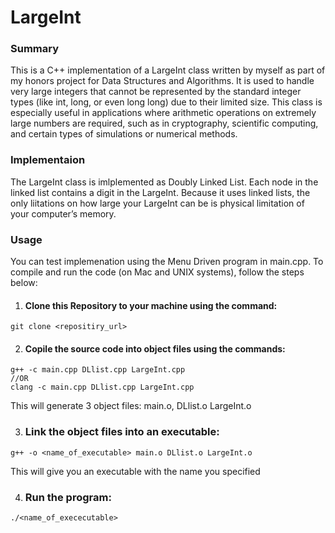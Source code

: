 # LargeInt
### Summary
This is a C++ implementation of a LargeInt class written by myself as part of my honors project for Data Structures and Algorithms. It is used to handle very large integers that cannot be represented by the standard integer types (like int, long, or even long long) due to their limited size. This class is especially useful in applications where arithmetic operations on extremely large numbers are required, such as in cryptography, scientific computing, and certain types of simulations or numerical methods. 

### Implementaion
The LargeInt class is imlplemented as Doubly Linked List. Each node in the linked list contains a digit in the LargeInt.  Because it uses linked lists, the only liitations on how large your LargeInt can be is physical limitation of your computer’s memory.

### Usage
You can test implemenation using the Menu Driven program in main.cpp. To compile and run the code (on Mac and UNIX systems), follow the steps below:
1. #### Clone this Repository to your machine using the command:
```
git clone <repositiry_url>
```

2. #### Copile the source code into object files using the commands:
```
g++ -c main.cpp DLlist.cpp LargeInt.cpp
//OR
clang -c main.cpp DLlist.cpp LargeInt.cpp
```
This will generate 3 object files: main.o, DLlist.o LargeInt.o

3. ### Link the object files into an executable:
```
g++ -o <name_of_executable> main.o DLlist.o LargeInt.o
```
This will give you an executable with the name you specified

4. ### Run the program:
```
./<name_of_exececutable>
```
